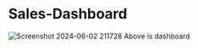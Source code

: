 # Sales-Dashboard
![Screenshot 2024-06-02 211728](https://github.com/MINTU88888/Sales-Dashboard/assets/161910764/fd470694-7402-4add-809e-8603645cb8a7)
Above is dashboard
